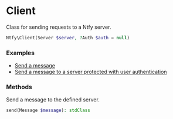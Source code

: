 # Client

Class for sending requests to a Ntfy server.

```PHP
Ntfy\Client(Server $server, ?Auth $auth = null)
```

### Examples

- [Send a message](../../examples/send-message.php)
- [Send a message to a server protected with user authentication](../../examples/send-message-with-user-auth.php)

### Methods

Send a message to the defined server.

```PHP
send(Message $message): stdClass
```
